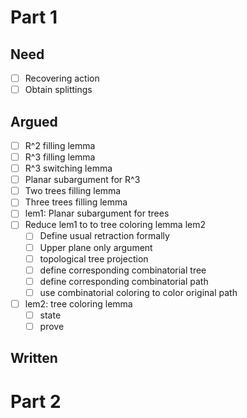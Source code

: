 # Part 1

## Need
- [ ] Recovering action
- [ ] Obtain splittings
## Argued
- [ ] R^2 filling lemma
- [ ] R^3 filling lemma
- [ ] R^3 switching lemma
- [ ] Planar subargument for R^3
- [ ] Two trees filling lemma
- [ ] Three trees filling lemma
- [ ] lem1: Planar subargument for trees
- [ ] Reduce lem1 to to tree coloring lemma lem2
	- [ ] Define usual retraction formally
	- [ ] Upper plane only argument
	- [ ] topological tree projection
	- [ ] define corresponding combinatorial tree
	- [ ] define corresponding combinatorial path
	- [ ] use combinatorial coloring to color original path
- [ ] lem2: tree coloring lemma
	- [ ] state
	- [ ] prove
## Written 
# Part 2

